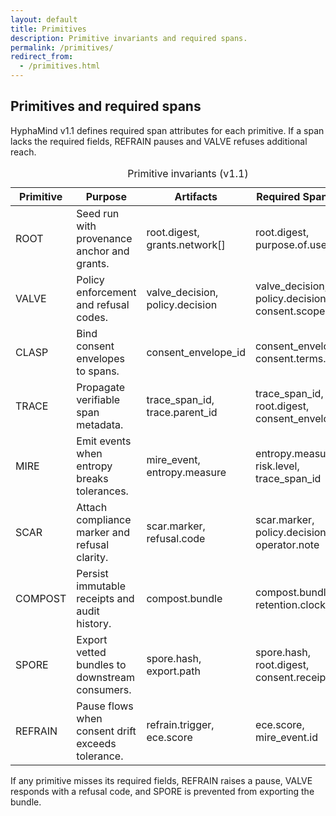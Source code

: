 ```yaml
---
layout: default
title: Primitives
description: Primitive invariants and required spans.
permalink: /primitives/
redirect_from:
  - /primitives.html
---
```


<section class="container">
  <h1 class="mt-0">Primitives and required spans</h1>
  <p class="mt-1">HyphaMind v1.1 defines required span attributes for each primitive. If a span lacks the required fields, REFRAIN pauses and VALVE refuses additional reach.</p>
  <div class="card table-card" data-accent="teal">
    <table>
      <caption>Primitive invariants (v1.1)</caption>
      <thead>
        <tr><th>Primitive</th><th>Purpose</th><th>Artifacts</th><th>Required Span Fields</th></tr>
      </thead>
      <tbody>
        <tr><td>ROOT</td><td>Seed run with provenance anchor and grants.</td><td><span class="code-inline">root.digest</span>, <span class="code-inline">grants.network[]</span></td><td><span class="code-inline">root.digest</span>, <span class="code-inline">purpose.of.use</span></td></tr>
        <tr><td>VALVE</td><td>Policy enforcement and refusal codes.</td><td><span class="code-inline">valve_decision</span>, <span class="code-inline">policy.decision</span></td><td><span class="code-inline">valve_decision</span>, <span class="code-inline">policy.decision</span>, <span class="code-inline">consent.scope</span></td></tr>
        <tr><td>CLASP</td><td>Bind consent envelopes to spans.</td><td><span class="code-inline">consent_envelope_id</span></td><td><span class="code-inline">consent_envelope_id</span>, <span class="code-inline">consent.terms.version</span></td></tr>
        <tr><td>TRACE</td><td>Propagate verifiable span metadata.</td><td><span class="code-inline">trace_span_id</span>, <span class="code-inline">trace.parent_id</span></td><td><span class="code-inline">trace_span_id</span>, <span class="code-inline">root.digest</span>, <span class="code-inline">consent_envelope_id</span></td></tr>
        <tr><td>MIRE</td><td>Emit events when entropy breaks tolerances.</td><td><span class="code-inline">mire_event</span>, <span class="code-inline">entropy.measure</span></td><td><span class="code-inline">entropy.measure</span>, <span class="code-inline">risk.level</span>, <span class="code-inline">trace_span_id</span></td></tr>
        <tr><td>SCAR</td><td>Attach compliance marker and refusal clarity.</td><td><span class="code-inline">scar.marker</span>, <span class="code-inline">refusal.code</span></td><td><span class="code-inline">scar.marker</span>, <span class="code-inline">policy.decision</span>, <span class="code-inline">operator.note</span></td></tr>
        <tr><td>COMPOST</td><td>Persist immutable receipts and audit history.</td><td><span class="code-inline">compost.bundle</span></td><td><span class="code-inline">compost.bundle</span>, <span class="code-inline">retention.clock</span></td></tr>
        <tr><td>SPORE</td><td>Export vetted bundles to downstream consumers.</td><td><span class="code-inline">spore.hash</span>, <span class="code-inline">export.path</span></td><td><span class="code-inline">spore.hash</span>, <span class="code-inline">root.digest</span>, <span class="code-inline">consent.receipt.hash</span></td></tr>
        <tr><td>REFRAIN</td><td>Pause flows when consent drift exceeds tolerance.</td><td><span class="code-inline">refrain.trigger</span>, <span class="code-inline">ece.score</span></td><td><span class="code-inline">ece.score</span>, <span class="code-inline">mire_event.id</span></td></tr>
      </tbody>
    </table>
  </div>
  <p class="small">If any primitive misses its required fields, REFRAIN raises a pause, VALVE responds with a refusal code, and SPORE is prevented from exporting the bundle.</p>
</section>
